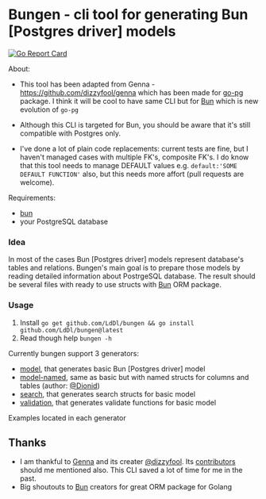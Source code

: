 # Bungen - cli tool for generating Bun [Postgres driver] models

[![Go Report Card](https://goreportcard.com/badge/github.com/LdDl/bungen)](https://goreportcard.com/report/github.com/LdDl/bungen)

About:
* This tool has been adapted from Genna - https://github.com/dizzyfool/genna which has been made for [go-pg](https://github.com/go-pg/pg#postgresql-client-and-orm-for-golang) package. I think it will be cool to have same CLI but for [Bun](https://github.com/uptrace/bun#sql-first-golang-orm-for-postgresql-mysql-mssql-and-sqlite) which is new evolution of `go-pg`

* Although this CLI is targeted for Bun, you should be aware that it's still compatible with Postgres only.

* I've done a lot of plain code replacements: current tests are fine, but I haven't managed cases with multiple FK's, composite FK's. I do know that this tool needs to manage DEFAULT values e.g. `default:'SOME DEFAULT FUNCTION'` also, but this needs more affort (pull requests are welcome).

Requirements:
- [bun](https://github.com/uptrace/bun)
- your PostgreSQL database

### Idea

In most of the cases Bun [Postgres driver] models represent database's tables and relations. Bungen's main goal is to prepare those models by reading detailed information about PostrgeSQL database. The result should be several files with ready to use structs with [Bun](https://github.com/uptrace/bun) ORM package.

### Usage

1. Install `go get github.com/LdDl/bungen && go install github.com/LdDl/bungen@latest`
1. Read though help `bungen -h`

Currently bungen support 3 generators:
- [model](generators/model/README.md), that generates basic Bun [Postgres driver] model
- [model-named](generators/named/README.md), same as basic but with named structs for columns and tables (author: [@Dionid](https://github.com/Dionid))
- [search](generators/search/README.md), that generates search structs for basic model
- [validation](generators/validate/README.md), that generates validate functions for basic model

Examples located in each generator
 
## Thanks
- I am thankful to [Genna](https://github.com/dizzyfool/genna#genna---cli-tool-for-generating-go-pg-models) and its creater [@dizzyfool](https://github.com/dizzyfool). Its [contributors](https://github.com/dizzyfool/genna/graphs/contributors) should me mentioned also. This CLI saved a lot of time for me in the past.
- Big shoutouts to [Bun](https://github.com/uptrace/bun#sql-first-golang-orm-for-postgresql-mysql-mssql-and-sqlite) creators for great ORM package for Golang
